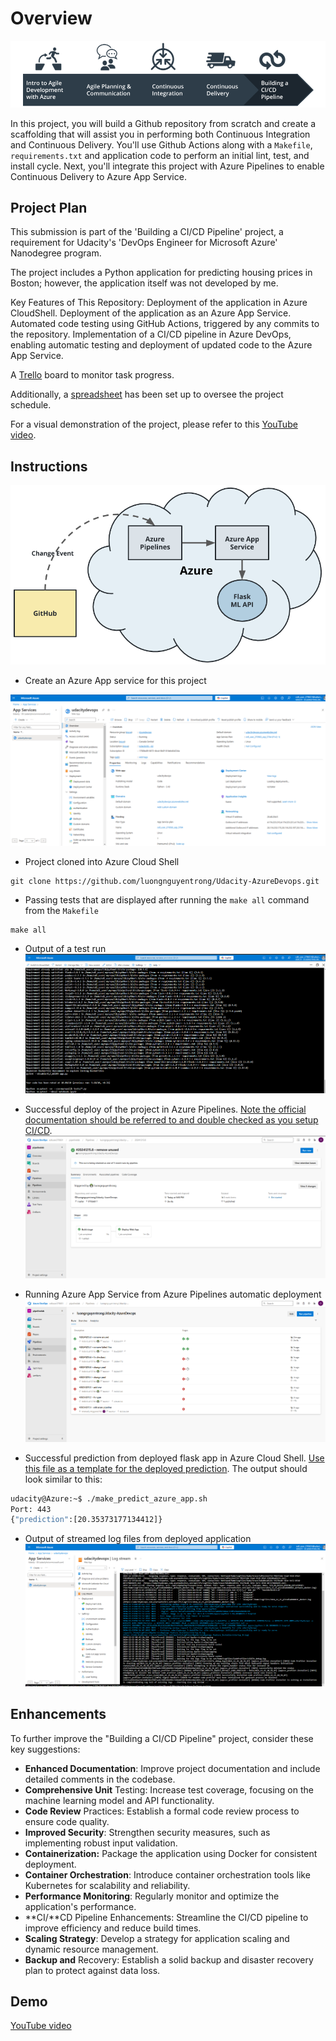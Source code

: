 # Overview

![oulinr](./screenshots/overview.png)

In this project, you will build a Github repository from scratch and create a scaffolding that will assist you in performing both Continuous Integration and Continuous Delivery. You'll use Github Actions along with a `Makefile`, `requirements.txt` and application code to perform an initial lint, test, and install cycle. Next, you'll integrate this project with Azure Pipelines to enable Continuous Delivery to Azure App Service.

## Project Plan
This submission is part of the 'Building a CI/CD Pipeline' project, a requirement for Udacity's 'DevOps Engineer for Microsoft Azure' Nanodegree program.

The project includes a Python application for predicting housing prices in Boston; however, the application itself was not developed by me.

Key Features of This Repository:
Deployment of the application in Azure CloudShell.
Deployment of the application as an Azure App Service.
Automated code testing using GitHub Actions, triggered by any commits to the repository.
Implementation of a CI/CD pipeline in Azure DevOps, enabling automatic testing and deployment of updated code to the Azure App Service.

A [Trello](https://trello.com/b/vxEsbB0y/udacity-azure-devops-building-ci-cd-pipeline) board to monitor task progress.

Additionally, a [spreadsheet](https://docs.google.com/spreadsheets/d/1HsLqrNCmm3ldwu1NFBVSADi5dgP4i5Ed2bWTacX1AlA/edit?usp=sharing) has been set up to oversee the project schedule.

For a visual demonstration of the project, please refer to this [YouTube video](https://www.youtube.com/watch?v=5n2A5tcnftc).
## Instructions

![oulinr](./screenshots/udacity-architecture.png)

* Create an Azure App service for this project

![appservice](./screenshots/appservice.png)

* Project cloned into Azure Cloud Shell

```shell
git clone https://github.com/luongnguyentrong/Udacity-AzureDevops.git
```

* Passing tests that are displayed after running the `make all` command from the `Makefile`

```shell
make all
```

* Output of a test run
![passing](./screenshots/makeall.png)

* Successful deploy of the project in Azure Pipelines.  [Note the official documentation should be referred to and double checked as you setup CI/CD](https://docs.microsoft.com/en-us/azure/devops/pipelines/ecosystems/python-webapp?view=azure-devops).
![azpipeline](./screenshots/azurepipeline.png)

* Running Azure App Service from Azure Pipelines automatic deployment
![cd](./screenshots/automatic.png)

* Successful prediction from deployed flask app in Azure Cloud Shell.  [Use this file as a template for the deployed prediction](https://github.com/udacity/nd082-Azure-Cloud-DevOps-Starter-Code/blob/master/C2-AgileDevelopmentwithAzure/project/starter_files/flask-sklearn/make_predict_azure_app.sh).
The output should look similar to this:

```bash
udacity@Azure:~$ ./make_predict_azure_app.sh
Port: 443
{"prediction":[20.35373177134412]}
```

* Output of streamed log files from deployed application
![log](./screenshots/logstream.png)

## Enhancements

To further improve the "Building a CI/CD Pipeline" project, consider these key suggestions:

* **Enhanced Documentation**: Improve project documentation and include detailed comments in the codebase.
* **Comprehensive Unit** Testing: Increase test coverage, focusing on the machine learning model and API functionality.
* **Code Review** Practices: Establish a formal code review process to ensure code quality.
* **Improved Security**: Strengthen security measures, such as implementing robust input validation.
* **Containerization:** Package the application using Docker for consistent deployment.
* **Container Orchestration**: Introduce container orchestration tools like Kubernetes for scalability and reliability.
* **Performance Monitoring**: Regularly monitor and optimize the application's performance.
* **CI/**CD Pipeline Enhancements: Streamline the CI/CD pipeline to improve efficiency and reduce build times.
* **Scaling Strategy**: Develop a strategy for application scaling and dynamic resource management.
* **Backup and** Recovery: Establish a solid backup and disaster recovery plan to protect against data loss.

## Demo 

[YouTube video](https://www.youtube.com/watch?v=5n2A5tcnftc)